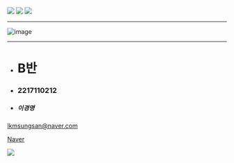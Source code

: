 <img src="https://capsule-render.vercel.app/api?type=waving&color=auto&height=300&section=header&text=창원%20폴리텍&fontSize=90" />
<img src="https://img.shields.io/badge/SmartFactory-007396 style=flat&logo=Java&logoColor=white"/>
<img src="https://img.shields.io/badge/선형동교수님-3776AB style=social&logo=Python&logoColor=black"/>

-------------





![image](https://user-images.githubusercontent.com/111823019/194746549-112c8c12-4da3-44a5-b65a-1974b0aed5a9.png)

-------------
+ # B반
- ### 2217110212
* ##### 이경명
lkmsungsan@naver.com


[Naver](https://naver.com, "naver link")

<img src="https://capsule-render.vercel.app/api?type=Cylinder&color=auto&height=300&section=footer&text=MARK%20DOWN&fontSize=90" />
